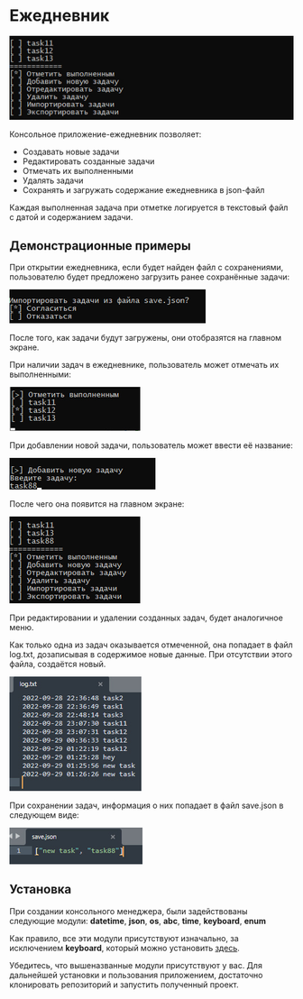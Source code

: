 # Ежедневник
![Вид главной страницы ежедневника](/assets/main_screen.jpg)

Консольное приложение-ежедневник позволяет:
- Создавать новые задачи
- Редактировать созданные задачи
- Отмечать их выполненными
- Удалять задачи
- Сохранять и загружать содержание ежедневника в json-файл

Каждая выполненная задача при отметке логируется в текстовый файл с датой и содержанием задачи.

## Демонстрационные примеры
При открытии ежедневника, если будет найден файл с сохранениями, пользователю будет предложено загрузить ранее сохранённые задачи:

![Предложение загрузить задачи при запуске](/assets/import.jpg)

После того, как задачи будут загружены, они отобразятся на главном экране.


При наличии задач в ежедневнике, пользователь может отмечать их выполненными: 

![Предложение загрузить задачи при запуске](/assets/mark.jpg)

При добавлении новой задачи, пользователь может ввести её название:

![Добавление задачи](/assets/new_task.jpg)

После чего она появится на главном экране:

![Добавленная задача на главном экране](/assets/new_task_result.jpg)

При редактировании и удалении созданных задач, будет аналогичное меню.


Как только одна из задач оказывается отмеченной, она попадает в файл log.txt, дозаписывая в содержимое новые данные. При отсутствии этого файла, создаётся новый.

![Содержимое файла log.txt](/assets/log.jpg)

При сохранении задач, информация о них попадает в файл save.json в следующем виде:

![Содержимое файла save.json](/assets/save.jpg)

## Установка
При создании консольного менеджера, были задействованы следующие модули: **datetime**, **json**, **os**, **abc**, **time**, **keyboard**, **enum**

Как правило, все эти модули присутствуют изначально, за исключением **keyboard**, который можно установить [здесь](https://pypi.org/project/keyboard/).

Убедитесь, что вышеназванные модули присутствуют у вас. Для дальнейшей установки и пользования приложением, достаточно клонировать репозиторий и запустить полученный проект.
